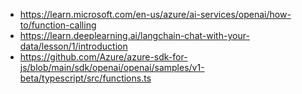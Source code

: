 - https://learn.microsoft.com/en-us/azure/ai-services/openai/how-to/function-calling
- https://learn.deeplearning.ai/langchain-chat-with-your-data/lesson/1/introduction
- https://github.com/Azure/azure-sdk-for-js/blob/main/sdk/openai/openai/samples/v1-beta/typescript/src/functions.ts